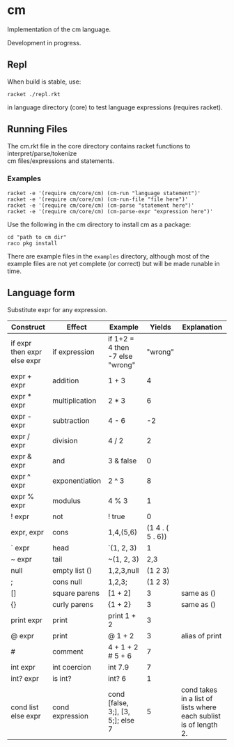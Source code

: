 # cm
Implementation of the cm language.

Development in progress.

## Repl
When build is stable, use:
```
racket ./repl.rkt
```
in language directory (core) to test language expressions (requires racket).

## Running Files
The cm.rkt file in the core directory contains racket functions to interpret/parse/tokenize  
cm files/expressions and statements.

### Examples
```
racket -e '(require cm/core/cm) (cm-run "language statement")'
racket -e '(require cm/core/cm) (cm-run-file "file here")'
racket -e '(require cm/core/cm) (cm-parse "statement here")'
racket -e '(require cm/core/cm) (cm-parse-expr "expression here")'
```
Use the following in the cm directory to install cm as a package:
```
cd "path to cm dir"
raco pkg install
```
There are example files in the `examples` directory, although
most of the example files are not yet complete (or correct) but will be made runable in time.


## Language form
Substitute expr for any expression.

Construct | Effect | Example | Yields | Explanation
------------ | -----|--------|--------| --
if expr then expr else expr | if expression | if 1+2 = 4 then -7 else "wrong" | "wrong"
expr + expr | addition | 1 + 3 | 4
expr * expr | multiplication | 2 * 3 | 6
expr - expr | subtraction | 4 - 6 | -2
expr / expr | division | 4 / 2 | 2
expr & expr | and | 3 & false | 0
expr ^ expr | exponentiation | 2 ^ 3 | 8
expr % expr | modulus | 4 % 3 | 1
! expr | not | ! true | 0
expr, expr | cons | 1,4,(5,6) | (1 4 . ( 5 . 6))
` expr | head | `(1, 2, 3) | 1 
~ expr | tail | ~(1, 2, 3) | 2,3
null | empty list () | 1,2,3,null | (1 2 3)
; | cons null | 1,2,3; | (1 2 3)
[] | square parens | \[1 + 2\] | 3 | same as ()
{} | curly parens | {1 + 2} | 3 | same as ()
print expr | print | print 1 + 2 | 3 
@ expr | print | @ 1 + 2 | 3 | alias of print
\# | comment | 4 + 1 + 2 # 5 + 6 | 7
int expr | int coercion | int 7.9 | 7
int? expr | is int? | int? 6 | 1
cond list else expr | cond expression | cond \[false, 3;], \[3, 5;]; else 7 | 5 | cond takes in a list of lists where each sublist is of length 2.
